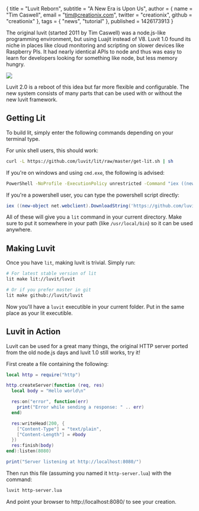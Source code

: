 { title = "Luvit Reborn",
  subtitle = "A New Era is Upon Us",
  author = {
    name = "Tim Caswell",
    email = "tim@creationix.com",
    twitter = "creationix",
    github = "creationix"
  },
  tags = { "news", "tutorial" },
  published = 1426173913
}

The original luvit (started 2011 by Tim Caswell) was a node.js-like programming
environment, but using Luajit instead of V8. Luvit 1.0 found its niche in
places like cloud monitoring and scripting on slower devices like Raspberry PIs.
It had nearly identical APIs to node and thus was easy to learn for developers
looking for something like node, but less memory hungry.

![](/luvit-reborn/a-new-era.jpg)

Luvit 2.0 is a reboot of this idea but far more flexible and configurable. The
new system consists of many parts that can be used with or without the new luvit
framework.

## Getting Lit

To build lit, simply enter the following commands depending on your terminal type.

For unix shell users, this should work:

```sh
curl -L https://github.com/luvit/lit/raw/master/get-lit.sh | sh
```

If you're on windows and using `cmd.exe`, the following is advised:

```bat
PowerShell -NoProfile -ExecutionPolicy unrestricted -Command "iex ((new-object net.webclient).DownloadString('https://github.com/luvit/lit/raw/master/get-lit.ps1'))"
```

If you're a powershell user, you can type the powershell script directly:

```powershell
iex ((new-object net.webclient).DownloadString('https://github.com/luvit/lit/raw/master/get-lit.ps1'))
```

All of these will give you a `lit` command in your current directory.  Make sure to put it somewhere in your path (like `/usr/local/bin`) so it can be used anywhere.

## Making Luvit

Once you have `lit`, making luvit is trivial.  Simply run:

```sh
# For latest stable version of lit
lit make lit://luvit/luvit

# Or if you prefer master in git
lit make github://luvit/luvit
```

Now you'll have a `luvit` executible in your current folder.  Put in the same place as your lit executible.

## Luvit in Action

Luvit can be used for a great many things, the original HTTP server ported from the old node.js days and luvit 1.0 still works, try it!

First create a file containing the following:

```lua
local http = require("http")

http.createServer(function (req, res)
  local body = "Hello world\n"

  res:on("error", function(err)
    print("Error while sending a response: " .. err)
  end)

  res:writeHead(200, {
    ["Content-Type"] = "text/plain",
    ["Content-Length"] = #body
  })
  res:finish(body)
end):listen(8080)

print("Server listening at http://localhost:8080/")
```


Then run this file (assuming you named it `http-server.lua`) with the command:

```sh
luvit http-server.lua
```

And point your browser to http://localhost:8080/ to see your creation.
